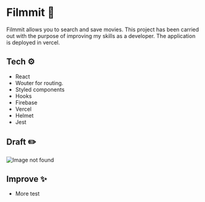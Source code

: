 # Filmmit 🍿

Filmmit allows you to search and save movies. This project has been carried out with the purpose of improving my skills as a developer. The application is deployed in vercel.

## Tech ⚙️

- React
- Wouter for routing.
- Styled components
- Hooks
- Firebase
- Vercel
- Helmet
- Jest
## Draft ✏️

![Image not found](https://github.com/jmaciasfelix/search-movies/blob/develop/draft/Filmmit-v1?raw=true)

## Improve ✨
- More test